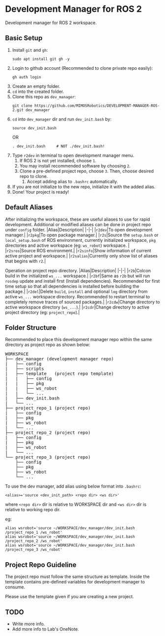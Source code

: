 # Development Manager for ROS 2
Development manager for ROS 2 workspace.

## Basic Setup
1. Install `git` and `gh`:
   ```
   sudo apt install git gh -y
   ``` 
2. Login to github account (Recommended to clone private repo easily):
    ```
    gh auth login
    ```
3. Create an empty folder.
4. `cd` into the created folder.
5. Clone this repo as `dev_manager`:
    ```
    git clone https://github.com/MIMOSRobotics/DEVELOPMENT-MANAGER-ROS-2.git dev_manager
    ```
6. `cd` into `dev_manager` dir and run `dev_init.bash` by:
    ```
    source dev_init.bash
    ```
    OR
    ```
    . dev_init.bash     # NOT ./dev_init.bash!
    ```
7. Type `r2dev` in terminal to open development manager menu.
   1. If ROS 2 is not yet installed, choose `1`.
   2. You may install recommended software by choosing `2`.
   3. Clone a pre-defined project repo, choose `3`. Then, choose desired repo to clone.
      1. Accept adding alias to `.bashrc` automatically.
8. If you are not initialize to the new repo, initialize it with the added alias.
9.  Done! Your project is ready!

## Default Aliases
After initializing the workspace, these are useful aliases to use for rapid development. Additional or modified aliases can be done in project repo under `config` folder.
|Alias|Description|
|-|-|
|`r2dev`|To open development manager.|
|`r2pkg`|To open package manager.|
|`r2s`|Source the `setup.bash` or `local_setup.bash` of ROS environment, currently initialized workspace, `pkg` directories and active workspace (eg: `ws_robot`) workspace. |
|`r2sros`|Source ROS environment.|
|`r2sinfo`|Show information of current active project and workspace.|
|`r2salias`|Currently only show list of aliases that begins with `r2`.|

Operation on project repo directory.
|Alias|Description|
|-|-|
|`r2b`|Colcon build in the initialized `ws_...` workspace.|
|`r2bf`|Same as `r2b` but will run `rosdep` update and install first (Install dependencies). Recommended for first time setup so that all dependencies is installed before building the package.|
|`r2del`|Delete `build`, `install` and optional `log` directory from active `ws_...` workspace directory. Recommended to restart terminal to completely remove traces of sourced packages.|
|`r2cdw`|Change directory to active workspace directory (`ws_...`).|
|`r2cdr`|Change directory to active project directory (eg: `project_repo`).|


## Folder Structure
Recommended to place this development manager repo within the same directory as project repo as shown below:
<pre>
WORKSPACE
├── dev_manager (development manager repo)
|   ├── config
|   ├── scripts
|   ├── template   (project repo template)
|   |   ├── config
|   |   ├── pkg
|   |   ├── ws_robot
|   |   └── ...
|   ├── dev_init.bash
|   └── ...
├── project_repo_1 (project repo)
|   ├── config
|   ├── pkg
|   ├── ws_robot
|   └── ...
├── project_repo_2 (project repo)
|   ├── config
|   ├── pkg
|   ├── ws_robot
|   └── ...
└── project_repo_3 (project repo)
    ├── config
    ├── pkg
    ├── ws_robot
    └── ...
</pre>

To use the dev manager, add alias using below format into `.bashrc`:
```
<alias>='source <dev_init_path> <repo dir> <ws dir>'
```
where `<repo dir>` dir is relative to WORKSPACE dir and `<ws dir>` dir is relative to working repo dir.

eg:
```
alias wsrobot='source ~/WORKSPACE/dev_manager/dev_init.bash /project_repo_1 /ws_robot'
alias wsrobot='source ~/WORKSPACE/dev_manager/dev_init.bash /project_repo_2 /ws_robot'
alias wsrobot='source ~/WORKSPACE/dev_manager/dev_init.bash /project_repo_3 /ws_robot'
```
## Project Repo Guideline
The project repo must follow the same structure as template. Inside the template contains pre-defined variables for development manager to consume.

Please use the template given if you are creating a new project.

## TODO
- Write more info.
- Add more info to Lab's OneNote.
